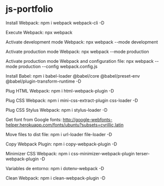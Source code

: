 # js-portfolio

Install Webpack: npm i webpack webpack-cli -D

Execute Webpack: npx webpack

Activate development mode Webpack: npx webpack --mode development

Activate production mode Webpack: npx webpack --mode production

Activate production mode Webpack and configuration file: npx webpack --mode production --config webpack.config.js

Install Babel: npm i babel-loader @babel/core @babel/preset-env @babel/plugin-transform-runtime -D

Plug HTML Webpack: npm i html-webpack-plugin -D

Plug CSS Webpack: npm i mini-css-extract-plugin css-loader -D

Plug CSS Stylus Webpack: npm i stylus-loader -D

Get font from Google fonts: http://google-webfonts-helper.herokuapp.com/fonts/ubuntu?subsets=cyrillic,latin

Move files to dist file: npm i url-loader file-loader -D

Copy Webpack Plugin: npm i copy-webpack-plugin -D

Minimizer CSS Webpack: npm i css-minimizer-webpack-plugin terser-webpack-plugin -D

Variables de entorno: npm i dotenv-webpack -D

Clean Webpack: npm i clean-webpack-plugin -D
